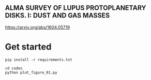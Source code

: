 ## ALMA SURVEY OF LUPUS PROTOPLANETARY DISKS. I: DUST AND GAS MASSES

https://arxiv.org/abs/1604.05719

# Get started

```
pip install -r requirements.txt
```

```
cd codes
python plot_figure_01.py
```
